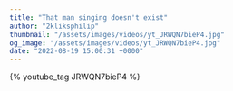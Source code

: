 ```yaml
---
title: "That man singing doesn't exist"
author: "2kliksphilip"
thumbnail: "/assets/images/videos/yt_JRWQN7bieP4.jpg"
og_image: "/assets/images/videos/yt_JRWQN7bieP4.jpg"
date: "2022-08-19 15:00:31 +0000"
---
```


{% youtube_tag JRWQN7bieP4 %}
